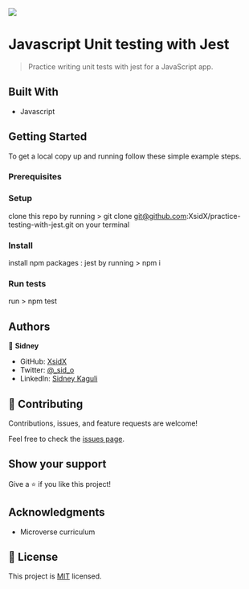 ![](https://img.shields.io/badge/Microverse-blueviolet)

# Javascript Unit testing with Jest

> Practice writing unit tests with jest for a JavaScript app.

## Built With

- Javascript

## Getting Started

To get a local copy up and running follow these simple example steps.

### Prerequisites

### Setup

clone this repo by running > git clone git@github.com:XsidX/practice-testing-with-jest.git on your terminal

### Install

install npm packages : jest by running > npm i

### Run tests

run > npm test

## Authors

👤 **Sidney**

- GitHub: [XsidX](https://github.com/XsidX)
- Twitter: [@\_sid_o](https://twitter.com/_sid_o_)
- LinkedIn: [Sidney Kaguli](https://www.linkedin.com/in/sidney-kaguli-0116801a6/)

## 🤝 Contributing

Contributions, issues, and feature requests are welcome!

Feel free to check the [issues page](../../issues/).

## Show your support

Give a ⭐️ if you like this project!

## Acknowledgments

- Microverse curriculum

## 📝 License

This project is [MIT](./MIT.md) licensed.
